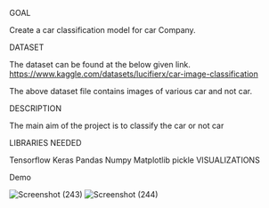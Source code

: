 GOAL

Create a car classification model for car Company.

DATASET

The dataset can be found at the below given link.  https://www.kaggle.com/datasets/lucifierx/car-image-classification

The above dataset file contains images of various car and not car.

DESCRIPTION

The main aim of the project is to classify the car or not car

LIBRARIES NEEDED

Tensorflow
Keras
Pandas
Numpy
Matplotlib
pickle
VISUALIZATIONS


Demo

![Screenshot (243)](https://user-images.githubusercontent.com/74282916/208675704-08252af6-d7af-4a81-93e8-dd6207176d7d.png)
![Screenshot (244)](https://user-images.githubusercontent.com/74282916/208675714-63f6cb5d-d022-4e88-8480-0534bd8a85d1.png)


